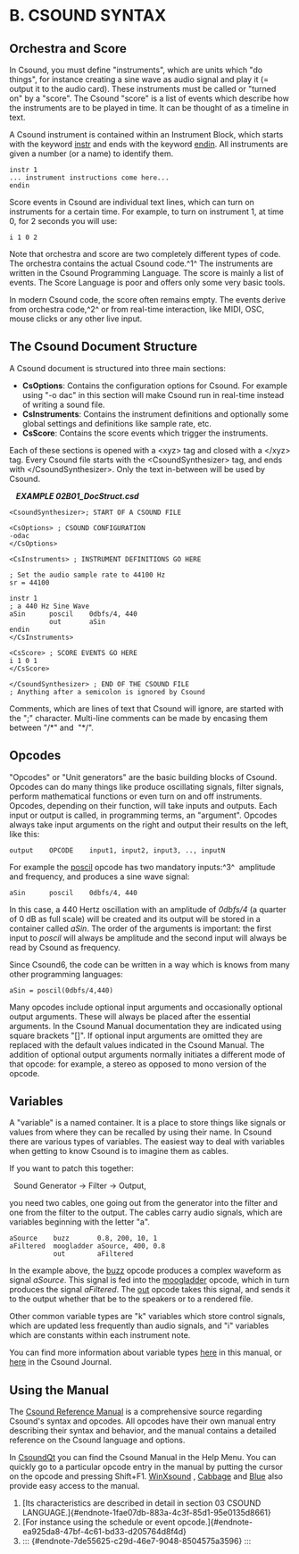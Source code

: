 B. CSOUND SYNTAX
================

Orchestra and Score
-------------------

In Csound, you must define \"instruments\", which are units which \"do
things\", for instance creating a sine wave as audio signal and play it
(= output it to the audio card). These instruments must be called or
\"turned on\" by a \"score\". The Csound \"score\" is a list of events
which describe how the instruments are to be played in time. It can be
thought of as a timeline in text.

A Csound instrument is contained within an Instrument Block, which
starts with the keyword
[instr](http://csound.github.io/docs/manual/html/instr.html "event") and
ends with the keyword
[endin](http://csound.github.io/docs/manual/html/endin.html "event").
All instruments are given a number (or a name) to identify them.

    instr 1
    ... instrument instructions come here...
    endin

Score events in Csound are individual text lines, which can turn on
instruments for a certain time. For example, to turn on instrument 1, at
time 0, for 2 seconds you will use:

    i 1 0 2

Note that orchestra and score are two completely different types of
code. The orchestra contains the actual Csound code.^1^ The instruments
are written in the Csound Programming Language. The score is mainly a
list of events. The Score Language is poor and offers only some very
basic tools.

In modern Csound code, the score often remains empty. The events derive
from orchestra code,^2^ or from real-time interaction, like MIDI, OSC,
mouse clicks or any other live input.

The Csound Document Structure
-----------------------------

A Csound document is structured into three main sections:

-   **CsOptions**: Contains the configuration options for Csound. For
    example using \"-o dac\" in this section will make Csound run in
    real-time instead of writing a sound file.
-   **CsInstruments**: Contains the instrument definitions and
    optionally some global settings and definitions like sample rate,
    etc.
-   **CsScore**: Contains the score events which trigger the
    instruments.

Each of these sections is opened with a \<xyz\> tag and closed with a
\</xyz\> tag. Every Csound file starts with the \<CsoundSynthesizer\>
tag, and ends with \</CsoundSynthesizer\>. Only the text in-between will
be used by Csound.

   ***EXAMPLE 02B01\_DocStruct.csd*** 

    <CsoundSynthesizer>; START OF A CSOUND FILE

    <CsOptions> ; CSOUND CONFIGURATION
    -odac
    </CsOptions>

    <CsInstruments> ; INSTRUMENT DEFINITIONS GO HERE

    ; Set the audio sample rate to 44100 Hz
    sr = 44100

    instr 1
    ; a 440 Hz Sine Wave
    aSin      poscil    0dbfs/4, 440
              out       aSin
    endin
    </CsInstruments>

    <CsScore> ; SCORE EVENTS GO HERE
    i 1 0 1
    </CsScore>

    </CsoundSynthesizer> ; END OF THE CSOUND FILE
    ; Anything after a semicolon is ignored by Csound

Comments, which are lines of text that Csound will ignore, are started
with the \";\" character. Multi-line comments can be made by encasing
them between \"/\*\" and  \"\*/\".

Opcodes
-------

\"Opcodes\" or \"Unit generators\" are the basic building blocks of
Csound. Opcodes can do many things like produce oscillating signals,
filter signals, perform mathematical functions or even turn on and off
instruments. Opcodes, depending on their function, will take inputs and
outputs. Each input or output is called, in programming terms, an
\"argument\". Opcodes always take input arguments on the right and
output their results on the left, like this:

    output    OPCODE    input1, input2, input3, .., inputN 

For example the
[poscil](http://csound.github.io/docs/manual/html/poscil.html "event")
opcode has two mandatory inputs:^3^  amplitude and frequency, and
produces a sine wave signal:

    aSin      poscil    0dbfs/4, 440

In this case, a 440 Hertz oscillation with an amplitude of *0dbfs/4* (a
quarter of 0 dB as full scale) will be created and its output will be
stored in a container called *aSin*. The order of the arguments is
important: the first input to *poscil* will always be amplitude and the
second input will always be read by Csound as frequency.

Since Csound6, the code can be written in a way which is knows from many
other programming languages:

    aSin = poscil(0dbfs/4,440)

Many opcodes include optional input arguments and occasionally optional
output arguments. These will always be placed after the essential
arguments. In the Csound Manual documentation they are indicated using
square brackets \"\[\]\". If optional input arguments are omitted they
are replaced with the default values indicated in the Csound Manual. The
addition of optional output arguments normally initiates a different
mode of that opcode: for example, a stereo as opposed to mono version of
the opcode.

Variables
---------

A \"variable\" is a named container. It is a place to store things like
signals or values from where they can be recalled by using their name.
In Csound there are various types of variables. The easiest way to deal
with variables when getting to know Csound is to imagine them as cables.

If you want to patch this together:

  Sound Generator -\> Filter -\> Output,

you need two cables, one going out from the generator into the filter
and one from the filter to the output. The cables carry audio signals,
which are variables beginning with the letter \"a\".

    aSource    buzz       0.8, 200, 10, 1
    aFiltered  moogladder aSource, 400, 0.8
               out        aFiltered

In the example above, the
[buzz](http://csound.github.io/docs/manual/html/buzz.html "event")
opcode produces a complex waveform as signal *aSource*. This signal is
fed into the
[moogladder](http://csound.github.io/docs/manual/html/moogladder.html "event")
opcode, which in turn produces the signal *aFiltered*. The
[out](http://csound.github.io/docs/manual/html/out.html "event") opcode
takes this signal, and sends it to the output whether that be to the
speakers or to a rendered file.

Other common variable types are \"k\" variables which store control
signals, which are updated less frequently than audio signals, and \"i\"
variables which are constants within each instrument note.

You can find more information about variable types
[here](b-local-and-global-variables "event") in this manual, or
[here](http://csoundjournal.com/issue10/CsoundRates.html "event") in the
Csound Journal.

Using the Manual
----------------

The [Csound Reference
Manual](http://csound.github.io/docs/manual/index.html "event") is a
comprehensive source regarding Csound\'s syntax and opcodes. All opcodes
have their own manual entry describing their syntax and behavior, and
the manual contains a detailed reference on the Csound language and
options.

In [CsoundQt](http://qutecsound.sourceforge.net "event") you can find
the Csound Manual in the Help Menu. You can quickly go to a particular
opcode entry in the manual by putting the cursor on the opcode and
pressing Shift+F1. [WinXsound](http://winxound.codeplex.com "event") ,
[Cabbage](http://code.google.com/p/cabbage "event") and
[Blue](http://blue.kunstmusik.com/ "event") also provide easy access to
the manual.

1.  [Its characteristics are described in detail in section 03 CSOUND
    LANGUAGE.]{#endnote-1fae07db-883a-4c3f-85d1-95e0135d8661}
2.  [For instance using the schedule or event
    opcode.]{#endnote-ea925da8-47bf-4c61-bd33-d205764d8f4d}
3.  ::: {#endnote-7de55625-c29d-46e7-9048-8504575a3596}
    :::
